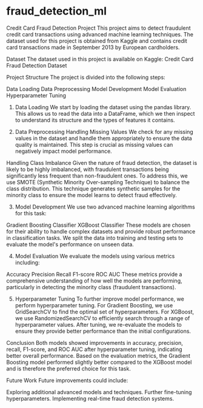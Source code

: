 # fraud_detection_ml

Credit Card Fraud Detection Project
This project aims to detect fraudulent credit card transactions using advanced machine learning techniques. The dataset used for this project is obtained from Kaggle and contains credit card transactions made in September 2013 by European cardholders.

Dataset
The dataset used in this project is available on Kaggle:
Credit Card Fraud Detection Dataset

Project Structure
The project is divided into the following steps:

Data Loading
Data Preprocessing
Model Development
Model Evaluation
Hyperparameter Tuning
1. Data Loading
We start by loading the dataset using the pandas library. This allows us to read the data into a DataFrame, which we then inspect to understand its structure and the types of features it contains.

2. Data Preprocessing
Handling Missing Values
We check for any missing values in the dataset and handle them appropriately to ensure the data quality is maintained. This step is crucial as missing values can negatively impact model performance.

Handling Class Imbalance
Given the nature of fraud detection, the dataset is likely to be highly imbalanced, with fraudulent transactions being significantly less frequent than non-fraudulent ones. To address this, we use SMOTE (Synthetic Minority Over-sampling Technique) to balance the class distribution. This technique generates synthetic samples for the minority class to ensure the model learns to detect fraud effectively.

3. Model Development
We use two advanced machine learning algorithms for this task:

Gradient Boosting Classifier
XGBoost Classifier
These models are chosen for their ability to handle complex datasets and provide robust performance in classification tasks. We split the data into training and testing sets to evaluate the model's performance on unseen data.

4. Model Evaluation
We evaluate the models using various metrics including:

Accuracy
Precision
Recall
F1-score
ROC AUC
These metrics provide a comprehensive understanding of how well the models are performing, particularly in detecting the minority class (fraudulent transactions).

5. Hyperparameter Tuning
To further improve model performance, we perform hyperparameter tuning. For Gradient Boosting, we use GridSearchCV to find the optimal set of hyperparameters. For XGBoost, we use RandomizedSearchCV to efficiently search through a range of hyperparameter values. After tuning, we re-evaluate the models to ensure they provide better performance than the initial configurations.

Conclusion
Both models showed improvements in accuracy, precision, recall, F1-score, and ROC AUC after hyperparameter tuning, indicating better overall performance. Based on the evaluation metrics, the Gradient Boosting model performed slightly better compared to the XGBoost model and is therefore the preferred choice for this task.

Future Work
Future improvements could include:

Exploring additional advanced models and techniques.
Further fine-tuning hyperparameters.
Implementing real-time fraud detection systems.
